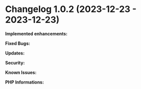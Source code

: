 # Changelog 1.0.2 (2023-12-23 - 2023-12-23)

**Implemented enhancements:**

**Fixed Bugs:**

**Updates:**

**Security:**

**Known Issues:**

**PHP Informations:**